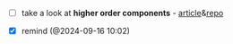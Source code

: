 - [ ] take a look at **higher order components** - [article](git@github.com:aviv-vladimirsedlar/higher-order-react-components-demo.git)&[repo](https://github.com/aviv-vladimirsedlar/higher-order-react-components-demo)

- [x] remind  (@2024-09-16 10:02)